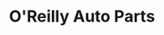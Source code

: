 ---
title: "O'Reilly Auto Parts"
url: /milwaukee/oreilly-auto-parts-west-fond-du-lac-avenue/
shop: car parts
---